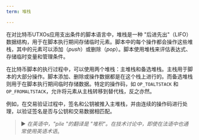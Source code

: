 ```yaml
---
term: 堆栈

---
```

在对比特币UTXOs应用支出条件的脚本语言中，堆栈是一种 "后进先出"（LIFO）数据结构，用于在脚本执行期间存储临时元素。脚本中的每个操作都会操作这些堆栈，其中的元素可以添加（*push*）或删除（*pop*）。脚本使用堆栈来评估表达式、存储临时变量和管理条件。

在比特币脚本的执行过程中，可以使用两个堆栈：主堆栈和备选堆栈。主栈用于脚本的大部分操作。脚本添加、删除或操作数据都是在这个栈上进行的。而备选堆栈则用于在脚本执行期间临时存储数据。特定的操作码，如 `OP_TOALTSTACK` 和 `OP_FROMALTSTACK`，允许将元素从主栈转移到替代栈，反之亦然。

例如，在交易验证过程中，签名和公钥被推入主堆栈，并由连续的操作码进行处理，以验证签名是否与公钥和交易数据相匹配。

> ► *在英语中，"pile "的翻译是 "堆积"。在技术讨论中，即使在法语中也通常使用英语术语*。